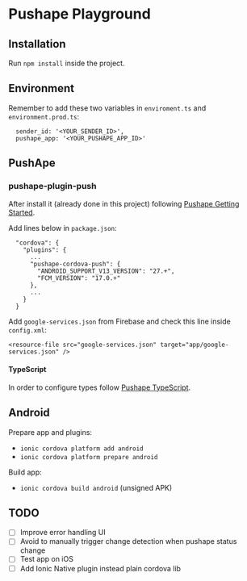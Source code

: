 # Pushape Playground 


## Installation

Run `npm install` inside the project.

## Environment

Remember to add these two variables in `enviroment.ts` and `environment.prod.ts`:

```
  sender_id: '<YOUR_SENDER_ID>',
  pushape_app: '<YOUR_PUSHAPE_APP_ID>'
```

## PushApe

### pushape-plugin-push

After install it (already done in this project) following [Pushape Getting Started](https://github.com/gluelabs/pushape-cordova-push/blob/master/docs/PUSHAPE.md).

Add lines below in `package.json`:

```
  "cordova": {
    "plugins": {
      ...
      "pushape-cordova-push": {
        "ANDROID_SUPPORT_V13_VERSION": "27.+",
        "FCM_VERSION": "17.0.+"
      },
      ...
    }
  }
```

Add `google-services.json` from Firebase and check this line inside `config.xml`:

```
<resource-file src="google-services.json" target="app/google-services.json" />
```

#### TypeScript

In order to configure types follow [Pushape TypeScript](https://github.com/gluelabs/pushape-cordova-push/blob/master/docs/PUSHAPE_TYPESCRIPT.md).

## Android

Prepare app and plugins:

- `ionic cordova platform add android`
- `ionic cordova platform prepare android`

Build app:

- `ionic cordova build android` (unsigned APK)


## TODO

- [ ] Improve error handling UI
- [ ] Avoid to manually trigger change detection when pushape status change
- [ ] Test app on iOS
- [ ] Add Ionic Native plugin instead plain cordova lib

